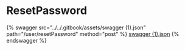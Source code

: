 # ResetPassword

{% swagger src="../../.gitbook/assets/swagger (1).json" path="/user/resetPassword" method="post" %}
[swagger (1).json](<../../.gitbook/assets/swagger (1).json>)
{% endswagger %}
